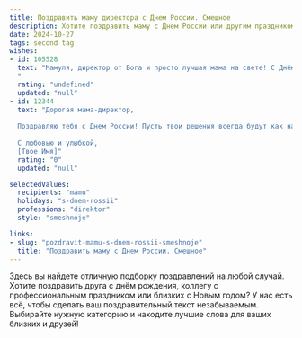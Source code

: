 ```yaml
---
title: Поздравить маму директора с Днем России. Смешное
description: Хотите поздравить маму с Днем России или другим праздником? Наш ИИ создаст незабываемое поздравление, а вы обязательно выделитесь среди других.  
date: 2024-10-27
tags: second tag
wishes:
- id: 105528
  text: "Мамуля, директор от Бога и просто лучшая мама на свете! С Днём России! Пускай твой управленческий талант поможет тебе сегодня легко руководить даже самым строптивым шашлыком на пикнике, а  всё остальное — само собой в порядке!  Пусть все твои указы исполняются моментально и безропотно, даже если это просьба о  добавке пирога!  С праздником!
  "
  rating: "undefined"
  updated: "null"
- id: 12344
  text: "Дорогая мама-директор,
  
  Поздравляю тебя с Днем России! Пусть твои решения всегда будут как наша конституция - четкими и понятными, а твои успехи - как наши границы - протяженными и стабильными. Пусть твоя власть будет как наши дороги - всегда под рукой, а твои сотрудники - как наши солдаты - верны и дисциплинированы. И пусть твои праздники будут такими же яркими, как наши флаги!
  
  С любовью и улыбкой,
  [Твое Имя]"
  rating: "0"
  updated: "null"

selectedValues:
  recipients: "mamu"
  holidays: "s-dnem-rossii"
  professions: "direktor"
  style: "smeshnoje"

links:
- slug: "pozdravit-mamu-s-dnem-rossii-smeshnoje"
  title: "Поздравить маму с Днем России. Смешное"
---
```


Здесь вы найдете отличную подборку поздравлений на любой случай. 
Хотите поздравить друга с днём рождения, коллегу с профессиональным праздником или близких с Новым годом? У нас есть всё, чтобы сделать ваш поздравительный текст незабываемым. Выбирайте нужную категорию и находите лучшие слова для ваших близких и друзей!

